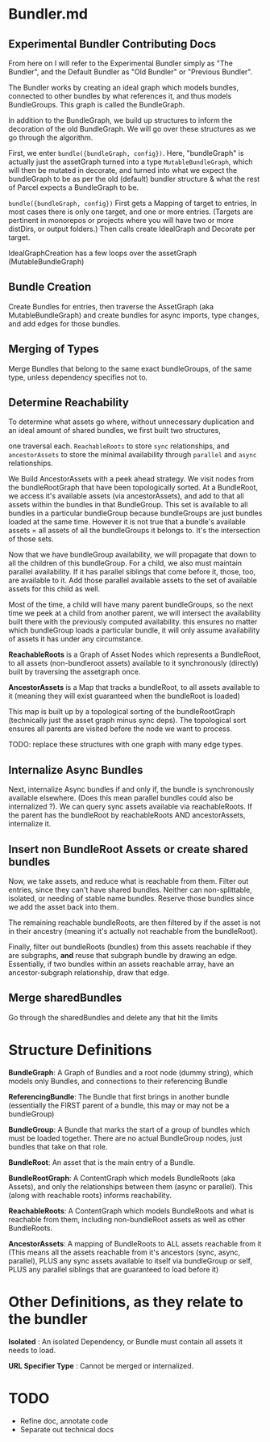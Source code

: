 # Bundler.md

## Experimental Bundler Contributing Docs

From here on I will refer to the Experimental Bundler simply as "The Bundler", and the Default Bundler as "Old Bundler" or "Previous Bundler".

The Bundler works by creating an ideal graph which models bundles, connected to other bundles by what references it, and thus models BundleGroups. This graph is called the BundleGraph.

In addition to the BundleGraph, we build up structures to inform the decoration of the old BundleGraph. We will go over these structures as we go through the algorithm.

First, we enter `bundle({bundleGraph, config})`. Here, "bundleGraph" is actually just the assetGraph turned into a type `MutableBundleGraph`, which will then be mutated in decorate, and turned into what we expect the bundleGraph to be as per the old (default) bundler structure & what the rest of Parcel expects a BundleGraph to be.

`bundle({bundleGraph, config})` First gets a Mapping of target to entries, In most cases there is only one target, and one or more entries. (Targets are pertinent in monorepos or projects where you will have two or more distDirs, or output folders.) Then calls create IdealGraph and Decorate per target.

IdealGraphCreation has a few loops over the assetGraph (MutableBundleGraph)

## Bundle Creation

Create Bundles for entries, then traverse the AssetGraph (aka MutableBundleGraph) and create bundles for async imports, type changes, and add edges for those bundles.

## Merging of Types

Merge Bundles that belong to the same exact bundleGroups, of the same type, unless dependency specifies not to.

## Determine Reachability

To determine what assets go where, without unnecessary duplication and an ideal amount of shared bundles, we first built two structures,

one traversal each. `ReachableRoots` to store `sync` relationships, and `ancestorAssets` to store the minimal availability through `parallel` and `async` relationships.

We Build AncestorAssets with a peek ahead strategy. We visit nodes from the bundleRootGraph that have been topologically sorted. At a BundleRoot, we access it's available assets (via ancestorAssets), and add to that all assets within the bundles in that BundleGroup. This set is available to all bundles in a particular bundleGroup because bundleGroups are just bundles loaded at the same time. However it is not true that a bundle's available assets = all assets of all the bundleGroups it belongs to. It's the intersection of those sets.

Now that we have bundleGroup availability, we will propagate that down to all the children of this bundleGroup. For a child, we also must maintain parallel availability. If it has parallel siblings that come before it, those, too, are available to it. Add those parallel available assets to the set of available assets for this child as well.

Most of the time, a child will have many parent bundleGroups, so the next time we peek at a child from another parent, we will intersect the availability built there with the previously computed availability. this ensures no matter which bundleGroup loads a particular bundle, it will only assume availability of assets it has under any circumstance.

**ReachableRoots** is a Graph of Asset Nodes which represents a BundleRoot, to all assets (non-bundleroot assets) available to it synchronously (directly) built by traversing the assetgraph once.

**AncestorAssets** is a Map that tracks a bundleRoot, to all assets available to it (meaning they will exist guaranteed when the bundleRoot is loaded)

This map is built up by a topological sorting of the bundleRootGraph (technically just the asset graph minus sync deps). The topological sort ensures all parents are visited before the node we want to process.

TODO: replace these structures with one graph with many edge types.

## Internalize Async Bundles

Next, internalize Async bundles if and only if, the bundle is synchronously available elsewhere. (Does this mean parallel bundles could also be internalized ?). We can query sync assets available via reachableRoots. If the parent has the bundleRoot by reachableRoots AND ancestorAssets, internalize it.

## Insert non BundleRoot Assets or create shared bundles

Now, we take assets, and reduce what is reachable from them. Filter out entries, since they can't have shared bundles. Neither can non-splittable, isolated, or needing of stable name bundles. Reserve those bundles since we add the asset back into them.

The remaining reachable bundleRoots, are then filtered by if the asset is not in their ancestry (meaning it's actually not reachable from the bundleRoot).

Finally, filter out bundleRoots (bundles) from this assets reachable if they are subgraphs, **and** reuse that subgraph bundle by drawing an edge. Essentially, if two bundles within an assets reachable array, have an ancestor-subgraph relationship, draw that edge.

## Merge sharedBundles

Go through the sharedBundles and delete any that hit the limits

# Structure Definitions

**BundleGraph**: A Graph of Bundles and a root node (dummy string), which models only Bundles, and connections to their referencing Bundle

**ReferencingBundle**: The Bundle that first brings in another bundle (essentially the FIRST parent of a bundle, this may or may not be a bundleGroup)

**BundleGroup**: A Bundle that marks the start of a group of bundles which must be loaded together. There are no actual BundleGroup nodes, just bundles that take on that role.

**BundleRoot**: An asset that is the main entry of a Bundle.

**BundleRootGraph**: A ContentGraph which models BundleRoots (aka Assets), and only the relationships between them (async or parallel). This (along with reachable roots) informs reachability.

**ReachableRoots**: A ContentGraph which models BundleRoots and what is reachable from them, including non-bundleRoot assets as well as other BundleRoots.

**AncestorAssets**: A mapping of BundleRoots to ALL assets reachable from it (This means all the assets reachable from it's ancestors (sync, async, parallel), PLUS any sync assets available to itself via bundleGroup or self, PLUS any parallel siblings that are guaranteed to load before it)

# Other Definitions, as they relate to the bundler

**Isolated** : An isolated Dependency, or Bundle must contain all assets it needs to load.

**URL Specifier Type** : Cannot be merged or internalized.

# TODO

- Refine doc, annotate code
- Separate out technical docs
